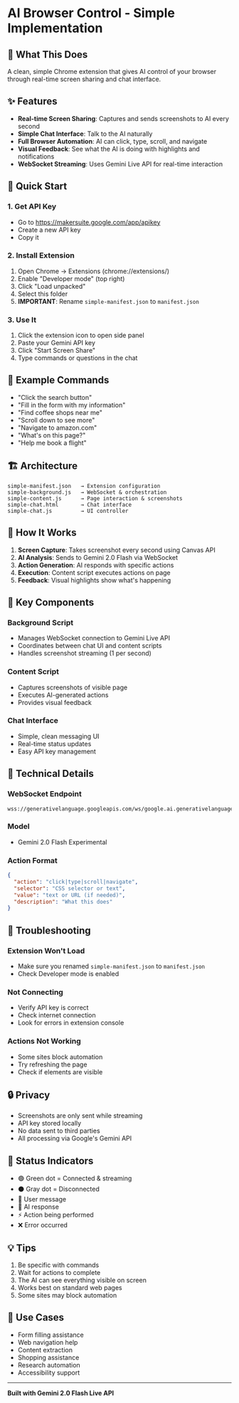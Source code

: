 # AI Browser Control - Simple Implementation

## 🎯 What This Does

A clean, simple Chrome extension that gives AI control of your browser through real-time screen sharing and chat interface.

## ✨ Features

- **Real-time Screen Sharing**: Captures and sends screenshots to AI every second
- **Simple Chat Interface**: Talk to the AI naturally 
- **Full Browser Automation**: AI can click, type, scroll, and navigate
- **Visual Feedback**: See what the AI is doing with highlights and notifications
- **WebSocket Streaming**: Uses Gemini Live API for real-time interaction

## 🚀 Quick Start

### 1. Get API Key
- Go to https://makersuite.google.com/app/apikey
- Create a new API key
- Copy it

### 2. Install Extension
1. Open Chrome → Extensions (chrome://extensions/)
2. Enable "Developer mode" (top right)
3. Click "Load unpacked"
4. Select this folder
5. **IMPORTANT**: Rename `simple-manifest.json` to `manifest.json`

### 3. Use It
1. Click the extension icon to open side panel
2. Paste your Gemini API key
3. Click "Start Screen Share"
4. Type commands or questions in the chat

## 💬 Example Commands

- "Click the search button"
- "Fill in the form with my information"
- "Find coffee shops near me"
- "Scroll down to see more"
- "Navigate to amazon.com"
- "What's on this page?"
- "Help me book a flight"

## 🏗️ Architecture

```
simple-manifest.json   → Extension configuration
simple-background.js   → WebSocket & orchestration
simple-content.js      → Page interaction & screenshots  
simple-chat.html       → Chat interface
simple-chat.js         → UI controller
```

## 🔧 How It Works

1. **Screen Capture**: Takes screenshot every second using Canvas API
2. **AI Analysis**: Sends to Gemini 2.0 Flash via WebSocket
3. **Action Generation**: AI responds with specific actions
4. **Execution**: Content script executes actions on page
5. **Feedback**: Visual highlights show what's happening

## 🎨 Key Components

### Background Script
- Manages WebSocket connection to Gemini Live API
- Coordinates between chat UI and content scripts
- Handles screenshot streaming (1 per second)

### Content Script  
- Captures screenshots of visible page
- Executes AI-generated actions
- Provides visual feedback

### Chat Interface
- Simple, clean messaging UI
- Real-time status updates
- Easy API key management

## 📝 Technical Details

### WebSocket Endpoint
```
wss://generativelanguage.googleapis.com/ws/google.ai.generativelanguage.v1alpha.GenerativeService.BidiGenerateContent
```

### Model
- Gemini 2.0 Flash Experimental

### Action Format
```json
{
  "action": "click|type|scroll|navigate",
  "selector": "CSS selector or text",
  "value": "text or URL (if needed)",
  "description": "What this does"
}
```

## 🐛 Troubleshooting

### Extension Won't Load
- Make sure you renamed `simple-manifest.json` to `manifest.json`
- Check Developer mode is enabled

### Not Connecting
- Verify API key is correct
- Check internet connection
- Look for errors in extension console

### Actions Not Working
- Some sites block automation
- Try refreshing the page
- Check if elements are visible

## 🔒 Privacy

- Screenshots are only sent while streaming
- API key stored locally
- No data sent to third parties
- All processing via Google's Gemini API

## 🚦 Status Indicators

- 🟢 Green dot = Connected & streaming
- ⚫ Gray dot = Disconnected
- 👤 User message
- 🤖 AI response  
- ⚡ Action being performed
- ❌ Error occurred

## 💡 Tips

1. Be specific with commands
2. Wait for actions to complete
3. The AI can see everything visible on screen
4. Works best on standard web pages
5. Some sites may block automation

## 🎯 Use Cases

- Form filling assistance
- Web navigation help
- Content extraction
- Shopping assistance
- Research automation
- Accessibility support

---

**Built with Gemini 2.0 Flash Live API**